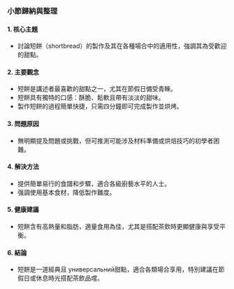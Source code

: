 ### 小節歸納與整理

#### 1. 核心主題  
- 討論短餅（shortbread）的製作及其在各種場合中的適用性，強調其為受歡迎的甜點。

#### 2. 主要觀念  
- 短餅是講述者最喜歡的甜點之一，尤其在節假日備受青睞。  
- 短餅具有獨特的口感：酥脆、鬆軟且帶有淡淡的甜味。  
- 製作短餅的過程簡單快捷，只需四分鐘即可完成製作並烘烤。  

#### 3. 問題原因  
- 無明顯提及問題或挑戰，但可推測可能涉及材料準備或烘焙技巧的初學者困難。  

#### 4. 解決方法  
- 提供簡單易行的食譜和步驟，適合各級廚藝水平的人士。  
- 强調使用基本食材，降低製作難度。  

#### 5. 健康建議  
- 短餅含有高熱量和脂肪，適量食用為佳，尤其是搭配茶飲時更顯健康與享受平衡。  

#### 6. 結論  
- 短餅是一道經典且 универсальний甜點，適合各類場合享用，特別建議在節假日或休息時光搭配茶飲品嚐。